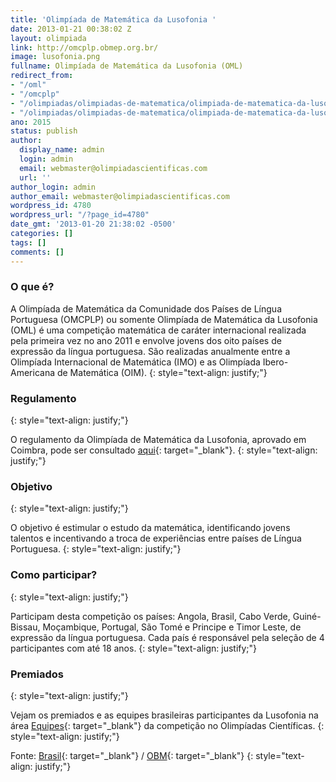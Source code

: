 ```yaml
---
title: 'Olimpíada de Matemática da Lusofonia '
date: 2013-01-21 00:38:02 Z
layout: olimpiada
link: http://omcplp.obmep.org.br/
image: lusofonia.png
fullname: Olimpíada de Matemática da Lusofonia (OML)
redirect_from:
- "/oml"
- "/omcplp"
- "/olimpiadas/olimpiadas-de-matematica/olimpiada-de-matematica-da-lusofonia"
- "/olimpiadas/olimpiadas-de-matematica/olimpiada-de-matematica-da-lusofonia/"
ano: 2015
status: publish
author:
  display_name: admin
  login: admin
  email: webmaster@olimpiadascientificas.com
  url: ''
author_login: admin
author_email: webmaster@olimpiadascientificas.com
wordpress_id: 4780
wordpress_url: "/?page_id=4780"
date_gmt: '2013-01-20 21:38:02 -0500'
categories: []
tags: []
comments: []
---
```


### O que é?



A Olimpíada de Matemática da Comunidade dos Países de Língua Portuguesa (OMCPLP) ou somente Olimpíada de Matemática da Lusofonia (OML) é uma competição matemática de caráter internacional realizada pela primeira vez no
ano 2011 e envolve jovens dos oito países de expressão da língua portuguesa. São realizadas anualmente entre a Olimpíada Internacional de Matemática (IMO) e as Olimpíada Ibero-Americana de Matemática (OIM).
{: style="text-align: justify;"}



### Regulamento
{: style="text-align: justify;"}



O regulamento da Olimpíada de Matemática da Lusofonia, aprovado em Coimbra, pode ser consultado [aqui][2]{: target="_blank"}.
{: style="text-align: justify;"}



### Objetivo
{: style="text-align: justify;"}



O objetivo é estimular o estudo da matemática, identificando jovens talentos e incentivando a troca de experiências entre países de Língua Portuguesa.
{: style="text-align: justify;"}



### Como participar?
{: style="text-align: justify;"}



Participam desta competição os países: Angola, Brasil, Cabo Verde, Guiné-Bissau, Moçambique, Portugal, São Tomé e Principe e Timor Leste, de expressão da língua portuguesa. Cada país é responsável pela seleção de 4
participantes com até 18 anos.
{: style="text-align: justify;"}



### Premiados
{: style="text-align: justify;"}



Vejam os premiados e as equipes brasileiras participantes da Lusofonia na área [Equipes][3]{: target="_blank"} da competição no Olimpíadas Científicas.
{: style="text-align: justify;"}



Fonte: [Brasil][4]{: target="_blank"} / [OBM][1]{: target="_blank"}
{: style="text-align: justify;"}





[1]: http://www.obm.org.br/opencms/competicoes/internacionais/lusofonia.html "Lusofonia"
[2]: http://www.uc.pt/fctuc/dmat/oml/Regulamento "Regulamento"
[3]: /equipes-brasileiras/matematica/lusofonia/ "Equipes Brasileira"
[4]: http://www.brasil.gov.br/noticias/arquivos/2012/07/31/brasil-conquista-o-primeiro-lugar-nas-olimpiadas-de-matematica "Brasil"
